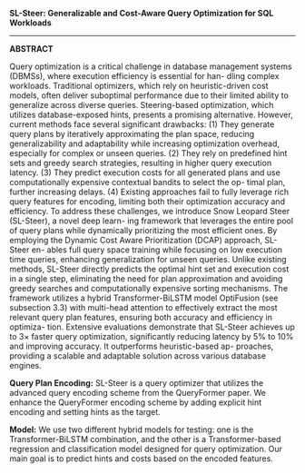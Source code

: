 **SL-Steer: Generalizable and Cost-Aware Query Optimization for SQL Workloads**
__________________________________________________________________________________

**ABSTRACT**

Query optimization is a critical challenge in database management
systems (DBMSs), where execution efficiency is essential for han-
dling complex workloads. Traditional optimizers, which rely on
heuristic-driven cost models, often deliver suboptimal performance
due to their limited ability to generalize across diverse queries.
Steering-based optimization, which utilizes database-exposed hints,
presents a promising alternative. However, current methods face
several significant drawbacks: (1) They generate query plans by
iteratively approximating the plan space, reducing generalizability
and adaptability while increasing optimization overhead, especially
for complex or unseen queries. (2) They rely on predefined hint sets
and greedy search strategies, resulting in higher query execution
latency. (3) They predict execution costs for all generated plans and
use computationally expensive contextual bandits to select the op-
timal plan, further increasing delays. (4) Existing approaches fail to
fully leverage rich query features for encoding, limiting both their
optimization accuracy and efficiency. To address these challenges,
we introduce Snow Leopard Steer (SL-Steer), a novel deep learn-
ing framework that leverages the entire pool of query plans while
dynamically prioritizing the most efficient ones. By employing the
Dynamic Cost Aware Prioritization (DCAP) approach, SL-Steer en-
ables full query space training while focusing on low execution
time queries, enhancing generalization for unseen queries. Unlike
existing methods, SL-Steer directly predicts the optimal hint set
and execution cost in a single step, eliminating the need for plan
approximation and avoiding greedy searches and computationally
expensive sorting mechanisms. The framework utilizes a hybrid
Transformer-BiLSTM model OptiFusion (see subsection 3.3) with
multi-head attention to effectively extract the most relevant query
plan features, ensuring both accuracy and efficiency in optimiza-
tion. Extensive evaluations demonstrate that SL-Steer achieves up
to 3× faster query optimization, significantly reducing latency by 5%
to 10% and improving accuracy. It outperforms heuristic-based ap-
proaches, providing a scalable and adaptable solution across various
database engines.

**Query Plan Encoding:**
SL-Steer is a query optimizer that utilizes the advanced query encoding scheme from the QueryFormer paper. We enhance the QueryFormer encoding scheme by adding explicit hint encoding and setting hints as the target.

**Model:**
We use two different hybrid models for testing: one is the Transformer-BiLSTM combination, and the other is a Transformer-based regression and classification model designed for query optimization. Our main goal is to predict hints and costs based on the encoded features.








